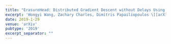 ```yaml
---
title: "ErasureHead: Distributed Gradient Descent without Delays Using Approximate Gradient Coding"
excerpt: 'Hongyi Wang, Zachary Charles, Dimitris Papailiopoulos \[[arXiv](https://arxiv.org/abs/1901.09671)\]'
date: 2019-1-29
venue: 'arXiv'
pubtype: '2019'
excerpt_separator: ""
---
```

